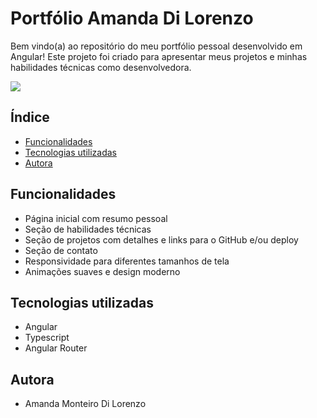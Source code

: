 # Portfólio Amanda Di Lorenzo

Bem vindo(a) ao repositório do meu portfólio pessoal desenvolvido em Angular! Este projeto foi criado para apresentar meus projetos e minhas habilidades técnicas como desenvolvedora.

<img src="./src/assets/images/portfolio-dev.gif">

## Índice

- [Funcionalidades](#funcionalidades)
- [Tecnologias utilizadas](#tecnologias-utilizadas)
- [Autora](#autora)

## Funcionalidades

- Página inicial com resumo pessoal
- Seção de habilidades técnicas
- Seção de projetos com detalhes e links para o GitHub e/ou deploy
- Seção de contato
- Responsividade para diferentes tamanhos de tela
- Animações suaves e design moderno 

## Tecnologias utilizadas

 - Angular 
 - Typescript
 - Angular Router


## Autora

- Amanda Monteiro Di Lorenzo
